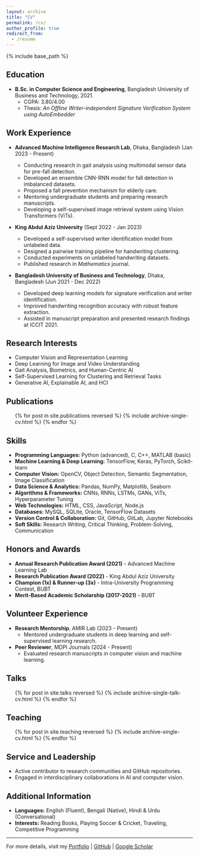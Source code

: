 ```yaml
---
layout: archive
title: "CV"
permalink: /cv/
author_profile: true
redirect_from:
  - /resume
---
```


{% include base_path %}

## Education

- **B.Sc. in Computer Science and Engineering**, Bangladesh University of Business and Technology, 2021.
  - CGPA: 3.80/4.00
  - Thesis: _An Offline Writer-independent Signature Verification System using AutoEmbedder_

## Work Experience

- **Advanced Machine Intelligence Research Lab**, Dhaka, Bangladesh (Jan 2023 - Present)

  - Conducting research in gait analysis using multimodal sensor data for pre-fall detection.
  - Developed an ensemble CNN-RNN model for fall detection in imbalanced datasets.
  - Proposed a fall prevention mechanism for elderly care.
  - Mentoring undergraduate students and preparing research manuscripts.
  - Developing a self-supervised image retrieval system using Vision Transformers (ViTs).

- **King Abdul Aziz University** (Sept 2022 - Jan 2023)

  - Developed a self-supervised writer identification model from unlabeled data.
  - Designed a pairwise training pipeline for handwriting clustering.
  - Conducted experiments on unlabeled handwriting datasets.
  - Published research in _Mathematics_ journal.

- **Bangladesh University of Business and Technology**, Dhaka, Bangladesh (Jun 2021 - Dec 2022)
  - Developed deep learning models for signature verification and writer identification.
  - Improved handwriting recognition accuracy with robust feature extraction.
  - Assisted in manuscript preparation and presented research findings at ICCIT 2021.

## Research Interests

- Computer Vision and Representation Learning
- Deep Learning for Image and Video Understanding
- Gait Analysis, Biometrics, and Human-Centric AI
- Self-Supervised Learning for Clustering and Retrieval Tasks
- Generative AI, Explainable AI, and HCI

## Publications

<ul>{% for post in site.publications reversed %}
  {% include archive-single-cv.html %}
{% endfor %}</ul>

## Skills

- **Programming Languages:** Python (advanced), C, C++, MATLAB (basic)
- **Machine Learning & Deep Learning:** TensorFlow, Keras, PyTorch, Scikit-learn
- **Computer Vision:** OpenCV, Object Detection, Semantic Segmentation, Image Classification
- **Data Science & Analytics:** Pandas, NumPy, Matplotlib, Seaborn
- **Algorithms & Frameworks:** CNNs, RNNs, LSTMs, GANs, ViTs, Hyperparameter Tuning
- **Web Technologies:** HTML, CSS, JavaScript, Node.js
- **Databases:** MySQL, SQLite, Oracle, TensorFlow Datasets
- **Version Control & Collaboration:** Git, GitHub, GitLab, Jupyter Notebooks
- **Soft Skills:** Research Writing, Critical Thinking, Problem-Solving, Communication

## Honors and Awards

- **Annual Research Publication Award (2021)** - Advanced Machine Learning Lab
- **Research Publication Award (2022)** - King Abdul Aziz University
- **Champion (1x) & Runner-up (3x)** - Intra-University Programming Contest, BUBT
- **Merit-Based Academic Scholarship (2017-2021)** - BUBT

## Volunteer Experience

- **Research Mentorship**, AMIR Lab (2023 - Present)
  - Mentored undergraduate students in deep learning and self-supervised learning research.
- **Peer Reviewer**, MDPI Journals (2024 - Present)
  - Evaluated research manuscripts in computer vision and machine learning.

## Talks

<ul>{% for post in site.talks reversed %}
  {% include archive-single-talk-cv.html %}
{% endfor %}</ul>

## Teaching

<ul>{% for post in site.teaching reversed %}
  {% include archive-single-cv.html %}
{% endfor %}</ul>

## Service and Leadership

- Active contributor to research communities and GitHub repositories.
- Engaged in interdisciplinary collaborations in AI and computer vision.

## Additional Information

- **Languages:** English (Fluent), Bengali (Native), Hindi & Urdu (Conversational)
- **Interests:** Reading Books, Playing Soccer & Cricket, Traveling, Competitive Programming

---

For more details, visit my [Portfolio](https://zabirmohammad.vercel.app/) | [GitHub](https://github.com/zabirmohammad) | [Google Scholar](https://scholar.google.com/citations?hl=en&user=mLXy1GoAAAAJ)
